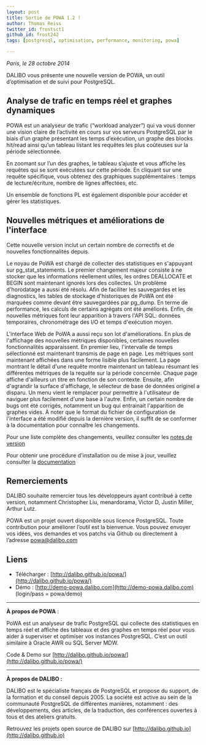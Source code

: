 ```yaml
---
layout: post
title: Sortie de POWA 1.2 !
author: Thomas Reiss
twitter_id: frostsct1   
github_id: frost242
tags: [postgresql, optimisation, performance, monitoring, powa]

---
```

*Paris, le 28 octobre 2014*

DALIBO vous présente une nouvelle version de POWA, un outil d’optimisation et de suivi pour PostgreSQL.

<!--MORE-->

## Analyse de trafic en temps réel et graphes dynamiques


POWA est un analyseur de trafic (“workload analyzer”) qui va vous donner une vision claire de l’activité en cours sur vos serveurs PostgreSQL par le biais d’un graphe présentant les temps d’exécution, un graphe des blocks hit/read ainsi qu’un tableau listant les requêtes les plus coûteuses sur la période sélectionnée.

En zoomant sur l’un des graphes, le tableau s’ajuste et vous affiche les requêtes qui se sont exécutées sur cette période. En cliquant sur une requête spécifique, vous obtenez des graphiques supplémentaires : temps de lecture/écriture, nombre de lignes affectées, etc.

Un ensemble de fonctions PL est également disponible pour accéder et gérer les statistiques.


## Nouvelles métriques et améliorations de l'interface


Cette nouvelle version inclut un certain nombre de correctifs et de nouvelles fonctionnalités depuis.

Le noyau de PoWA est chargé de collecter des statistiques en s'appuyant sur pg_stat_statements. Le premier changement majeur consiste à ne stocker que les informations réellement utiles, les ordres DEALLOCATE et BEGIN sont maintenant ignorés lors des collectes. Un problème d'horodatage a aussi été résolu. Afin de faciliter les sauvegardes et les diagnostics, les tables de stockage d'historiques de PoWA ont été marquées comme devant être sauvegardées par pg_dump. En terme de performance, les calculs de certains agrégats ont été améliorés. Enfin, de nouvelles métriques font leur apparition à travers l'API SQL: données temporaires, chronométrage des I/O et temps d'exécution moyen.

L'interface Web de PoWA a aussi reçu son lot d'améliorations. En plus de l'affichage des nouvelles métriques disponibles, certaines nouvelles fonctionnalités apparaissent. En premier lieu, l'intervalle de temps sélectionné est maintenant transmis de page en page. Les métriques sont maintenant affichées dans une forme lisible plus facilement. La page montrant le détail d'une requête montre maintenant un tableau résumant les différentes métriques de la requête sur la période concernée. Chaque page affiche d'ailleurs un titre en fonction de son contexte. Ensuite, afin d'agrandir la surface d'affichage, le sélecteur de base de données originel a disparu. Un menu vient le remplacer pour permettre à l'utilisateur de naviguer plus facilement d'une base à l'autre. Enfin, un certain nombre de bugs ont été corrigés, notamment un bug qui entrainait l'apparition de graphes vides. À noter que le format du fichier de configuration de l'interface a été modifié depuis la dernière version, il suffit de se conformer à la documentation pour connaître les changements.

Pour une liste complète des changements, veuillez consulter les [notes de version](https://github.com/dalibo/powa/blob/master/CHANGELOG.md)

Pour obtenir une procédure d'installation ou de mise à jour, veuillez consulter la [documentation](https://github.com/dalibo/powa/blob/master/README.md)


## Remerciements

DALIBO souhaite remercier tous les développeurs ayant contribué à cette version, notamment Christopher Liu, menardorama, Victor D, Justin Miller, Arthur Lutz.

POWA est un projet ouvert disponible sous licence PostgreSQL. Toute contribution pour améliorer l’outil est la bienvenue. Vous pouvez envoyer vos idées, vos demandes et vos patchs via Github ou directement à l’adresse [powa@dalibo.com](powa@dalibo.com)

## Liens


  * Télécharger : [http://dalibo.github.io/powa/](http://dalibo.github.io/powa/)
  * Démo : [http://demo-powa.dalibo.com](http://demo-powa.dalibo.com)  (login/pass = powa/demo)

----

**À propos de POWA** :

PoWA est un analyseur de trafic PostgreSQL qui collecte des statistiques en temps réel et affiche des tableaux et des graphes en temps réel pour vous aider à superviser et optimiser vos instances PostgreSQL. C’est un outil similaire à Oracle AWR ou SQL Server MDW.

Code & Demo sur [http://dalibo.github.io/powa/](http://dalibo.github.io/powa/)

----

**À propos de DALIBO :**

DALIBO est le spécialiste français de PostgreSQL et propose du support, de la formation et du conseil depuis 2005. La société est active au sein de la communauté PostgreSQL de différentes manières, notamment : des développements, des articles, de la traduction, des conférences ouvertes à tous et des ateliers gratuits.

Retrouvez les projets open source de DALIBO sur [http://dalibo.github.io](http://dalibo.github.io)
